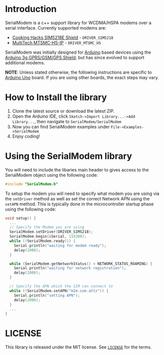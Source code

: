 Introduction
==================

SerialModem is a c++ support library for WCDMA/HSPA modems over a serial interface. Currently supported modems are:
* [Cooking Hacks SIM5218E Shield](http://www.cooking-hacks.com/documentation/tutorials/arduino-3g-gprs-gsm-gps) - `DRIVER_SIM5218`
* [MultiTech MTSMC-H5-IP](http://www.multitech.com/en_US/PRODUCTS/Families/SocketModemiCell/) - `DRIVER_MTSMC_H5`

SerialModem was initially designed for [Arduino](http://www.arduino.cc/) based devices using the [Arduino 3g GPRS/GSM/GPS Shield](http://www.cooking-hacks.com/documentation/tutorials/arduino-3g-gprs-gsm-gps); but has since evolved to support additional modems.

**NOTE**: Unless stated otherwise, the following instructions are specific to [Arduino Uno](http://arduino.cc/en/Main/arduinoBoardUno) board. If you are using other boards, the exact steps may vary.

How to Install the library
==========================

1. Clone the latest source or download the latest ZIP.
2. Open the Arduino IDE, click `Sketch->Import Library...->Add Library...`, then navigate to `SerialModem/SerialModem`
3. Now you can find SerialModem examples under `File->Examples->SerialModem`
3. Enjoy coding!

Using the SerialModem library
=========================

You will need to include the libaries main header to gives access to the SerialModem object using the following code:

```cpp
#include "SerialModem.h"
```

To setup the modem you will need to specify what modem you are using via the `setDriver` method as well as set the correct Network APN using the `setAPN` method. This is typically done in the microcontroller startup phase using the following code:

```cpp
void setup() {
  ...
  // Specify the Modem you are using
  SerialModem.setDriver(DRIVER_SIM5218);
  SerialModem.begin(&Serial, 115200);
  while (!SerialModem.ready()) {
    Serial.println("waiting for modem ready");
    delay(2000);
  }

  while (SerialModem.getNetworkStatus() < NETWORK_STATUS_ROAMING) {
    Serial.println("waiting for network registration");
    delay(2000);
  }

  // Specify the APN which the SIM can connect to
  while (!SerialModem.setAPN("m2m.com.attz")) {
    Serial.println("setting APN");
    delay(2000);
  }
  ...
}
```

LICENSE
=======

This library is released under the MIT license. See [`LICENSE`](LICENSE) for the terms.
